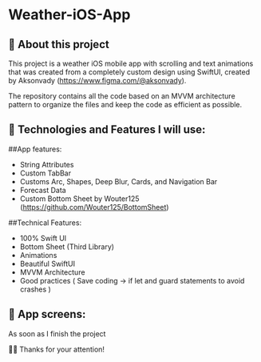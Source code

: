 # Weather-iOS-App

## 📱 About this project
This project is a weather iOS mobile app with scrolling and text animations that was created from a completely custom design using SwiftUI, created by Aksonvady (https://www.figma.com/@aksonvady).

The repository contains all the code based on an MVVM architecture pattern to organize the files and keep the code as efficient as possible.

##  🤔 Technologies and Features I will use:

##App features:
* String Attributes
* Custom TabBar
* Customs Arc, Shapes, Deep Blur, Cards, and Navigation Bar
* Forecast Data
* Custom Bottom Sheet by Wouter125 (https://github.com/Wouter125/BottomSheet)

##Technical Features:
* 100% Swift UI
* Bottom Sheet (Third Library)
* Animations
* Beautiful SwiftUI  
* MVVM Architecture
* Good practices ( Save coding -> if let and guard statements to avoid crashes )

##  📱 App screens:
As soon as I finish the project


🙏🏽 Thanks for your attention! 
